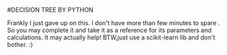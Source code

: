 #DECISION TREE BY PYTHON

Frankly I just gave up on this. I don't have more than few minutes to spare . So you may complete it and take it as a reference for its parameters and calculations. It may actually help! BTW,just use a scikit-learn lib and don't bother. :)
